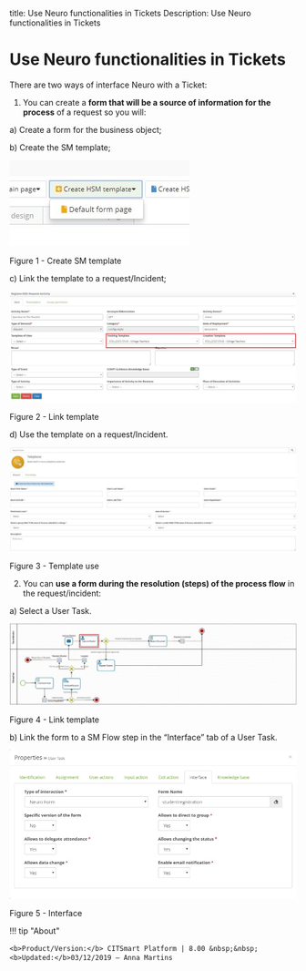 title: Use Neuro functionalities in Tickets
Description: Use Neuro functionalities in Tickets

# Use Neuro functionalities in Tickets

There are two ways of interface Neuro with a Ticket:

1.  You can create a **form that will be a source of information for the
    process** of a request so you will:

   a)  Create a form for the business object;

   b)  Create the SM template;
    
   ![create](images/neuro-sm-1.jpg)

   Figure 1 - Create SM template
    
   c)  Link the template to a request/Incident;
    
   ![create](images/neuro-sm-2.jpg)

   Figure 2 - Link template
    
   d)  Use the template on a request/Incident.
    
   ![create](images/neuro-sm-3.jpg)

   Figure 3 - Template use
    

2.  You can **use a form during the resolution (steps) of the process flow** in
    the request/incident:

   a)  Select a User Task.
    
   ![create](images/neuro-sm-4.png)

   Figure 4 - Link template
    

   b)  Link the form to a SM Flow step in the “Interface” tab of a User Task.
    
   ![create](images/neuro-sm-5.png)

   Figure 5 - Interface
    

!!! tip "About"

    <b>Product/Version:</b> CITSmart Platform | 8.00 &nbsp;&nbsp;
    <b>Updated:</b>03/12/2019 – Anna Martins

